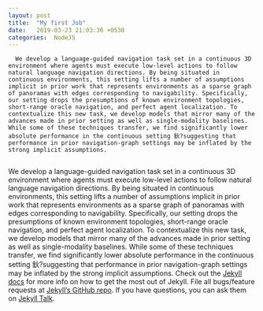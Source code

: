 ```yaml
---
layout: post
title:  "My first Job"
date:   2019-03-23 21:03:36 +0530
categories:  NodeJS
---
```


      We develop a language-guided navigation task set in a continuous 3D environment where agents must execute low-level actions to follow natural language navigation directions. By being situated in continuous environments, this setting lifts a number of assumptions implicit in prior work that represents environments as a sparse graph of panoramas with edges corresponding to navigability. Specifically, our setting drops the presumptions of known environment topologies, short-range oracle navigation, and perfect agent localization. To contextualize this new task, we develop models that mirror many of the advances made in prior setting as well as single-modality baselines. While some of these techniques transfer, we find significantly lower absolute performance in the continuous setting 鈥?suggesting that performance in prior navigation-graph settings may be inflated by the strong implicit assumptions.



```javascript

```



We develop a language-guided navigation task set in a continuous 3D environment where agents must execute low-level actions to follow natural language navigation directions. By being situated in continuous environments, this setting lifts a number of assumptions implicit in prior work that represents environments as a sparse graph of panoramas with edges corresponding to navigability. Specifically, our setting drops the presumptions of known environment topologies, short-range oracle navigation, and perfect agent localization. To contextualize this new task, we develop models that mirror many of the advances made in prior setting as well as single-modality baselines. While some of these techniques transfer, we find significantly lower absolute performance in the continuous setting 鈥?suggesting that performance in prior navigation-graph settings may be inflated by the strong implicit assumptions.
 Check out the [Jekyll docs][jekyll-docs] for more info on how to get the most out of Jekyll. File all bugs/feature requests at [Jekyll’s GitHub repo][jekyll-gh]. If you have questions, you can ask them on [Jekyll Talk][jekyll-talk].

[jekyll-docs]: https://jekyllrb.com/docs/home
[jekyll-gh]:   https://github.com/jekyll/jekyll
[jekyll-talk]: https://talk.jekyllrb.com/
